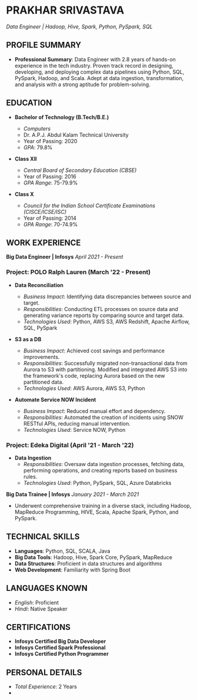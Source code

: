 # PRAKHAR SRIVASTAVA
*Data Engineer | Hadoop, Hive, Spark, Python, PySpark, SQL*

## PROFILE SUMMARY
- **Professional Summary**: Data Engineer with 2.8 years of hands-on experience in the tech industry. Proven track record in designing, developing, and deploying complex data pipelines using Python, SQL, PySpark, Hadoop, and Scala. Adept at data ingestion, transformation, and analysis with a strong aptitude for problem-solving.

## EDUCATION
- **Bachelor of Technology (B.Tech/B.E.)**
  - *Computers*
  - Dr. A.P.J. Abdul Kalam Technical University
  - Year of Passing: 2020
  - *GPA*: 79.8%

- **Class XII**
  - *Central Board of Secondary Education (CBSE)*
  - Year of Passing: 2016
  - *GPA Range*: 75-79.9%

- **Class X**
  - *Council for the Indian School Certificate Examinations (CISCE/ICSE/ISC)*
  - Year of Passing: 2014
  - *GPA Range*: 70-74.9%

## WORK EXPERIENCE
**Big Data Engineer | Infosys**
*April 2021 - Present*

### Project: POLO Ralph Lauren (March '22 - Present)
- **Data Reconciliation**
  - *Business Impact*: Identifying data discrepancies between source and target.
  - *Responsibilities*: Conducting ETL processes on source data and generating variance reports by comparing source and target data.
  - *Technologies Used*: Python, AWS S3, AWS Redshift, Apache Airflow, SQL, PySpark

- **S3 as a DB**
  - *Business Impact*: Achieved cost savings and performance improvements.
  - *Responsibilities*: Successfully migrated non-transactional data from Aurora to S3 with partitioning. Modified and integrated AWS S3 into the framework's code, replacing Aurora based on the new partitioned data.
  - *Technologies Used*: AWS Aurora, AWS S3, Python

- **Automate Service NOW Incident**
  - *Business Impact*: Reduced manual effort and dependency.
  - *Responsibilities*: Automated the creation of incidents using SNOW RESTful APIs, reducing manual intervention.
  - *Technologies Used*: Service NOW, Python

### Project: Edeka Digital (April '21 - March '22)
- **Data Ingestion**
  - *Responsibilities*: Oversaw data ingestion processes, fetching data, performing operations, and creating reports based on business rules.
  - *Technologies Used*: Python, PySpark, SQL, Azure Databricks

**Big Data Trainee | Infosys**
*January 2021 - March 2021*
- Underwent comprehensive training in a diverse stack, including Hadoop, MapReduce Programming, HIVE, Scala, Apache Spark, Python, and PySpark.

## TECHNICAL SKILLS
- **Languages**: Python, SQL, SCALA, Java
- **Big Data Tools**: Hadoop, Hive, Spark Core, PySpark, MapReduce
- **Data Structures**: Proficient in data structures and algorithms
- **Web Development**: Familiarity with Spring Boot

## LANGUAGES KNOWN
- *English*: Proficient
- *Hindi*: Native Speaker

## CERTIFICATIONS
- **Infosys Certified Big Data Developer**
- **Infosys Certified Spark Professional**
- **Infosys Certified Python Programmer**

## PERSONAL DETAILS
- *Total Experience*: 2 Years
- 
